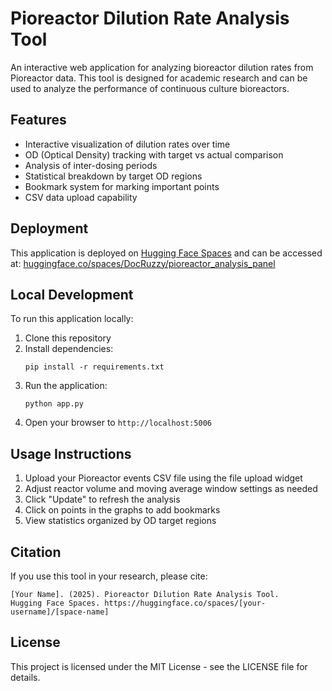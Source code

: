 # Pioreactor Dilution Rate Analysis Tool

An interactive web application for analyzing bioreactor dilution rates from Pioreactor data. This tool is designed for academic research and can be used to analyze the performance of continuous culture bioreactors.

## Features

- Interactive visualization of dilution rates over time
- OD (Optical Density) tracking with target vs actual comparison
- Analysis of inter-dosing periods
- Statistical breakdown by target OD regions
- Bookmark system for marking important points
- CSV data upload capability

## Deployment

This application is deployed on [Hugging Face Spaces](https://huggingface.co/spaces) and can be accessed at: [huggingface.co/spaces/DocRuzzy/pioreactor_analysis_panel](https://huggingface.co/spaces/DocRuzzy/pioreactor_analysis_panel)

## Local Development

To run this application locally:

1. Clone this repository
2. Install dependencies:
   ```
   pip install -r requirements.txt
   ```
3. Run the application:
   ```
   python app.py
   ```
4. Open your browser to `http://localhost:5006`

## Usage Instructions

1. Upload your Pioreactor events CSV file using the file upload widget
2. Adjust reactor volume and moving average window settings as needed
3. Click "Update" to refresh the analysis
4. Click on points in the graphs to add bookmarks
5. View statistics organized by OD target regions

## Citation

If you use this tool in your research, please cite:

```
[Your Name]. (2025). Pioreactor Dilution Rate Analysis Tool. 
Hugging Face Spaces. https://huggingface.co/spaces/[your-username]/[space-name]
```

## License

This project is licensed under the MIT License - see the LICENSE file for details.
